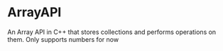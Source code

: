 # ArrayAPI
An Array API in C++ that stores collections and performs operations on them. Only supports numbers for now
